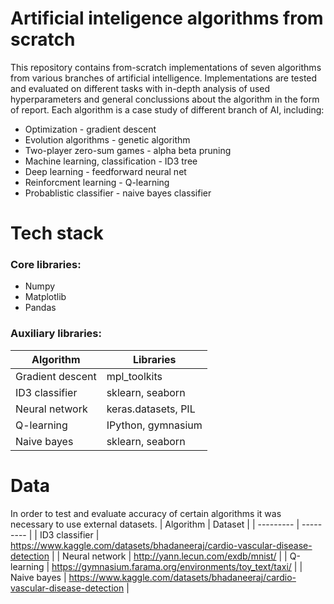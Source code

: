 # Artificial inteligence algorithms from scratch
This repository contains from-scratch implementations of seven algorithms from various branches of artificial intelligence. Implementations are tested and evaluated on different tasks with in-depth analysis of used hyperparameters and general conclussions about the algorithm in the form of report. Each algorithm is a case study of different branch of AI, including:
- Optimization - gradient descent
- Evolution algorithms - genetic algorithm
- Two-player zero-sum games - alpha beta pruning
- Machine learning, classification - ID3 tree
- Deep learning - feedforward neural net
- Reinforcment learning - Q-learning
- Probablistic classifier - naive bayes classifier
# Tech stack
### Core libraries:
- Numpy
- Matplotlib
- Pandas
### Auxiliary libraries:
| Algorithm | Libraries |
| --------- | --------- |
| Gradient descent | mpl_toolkits |
| ID3 classifier | sklearn, seaborn |
| Neural network | keras.datasets, PIL |
| Q-learning | IPython, gymnasium |
| Naive bayes | sklearn, seaborn |
# Data
In order to test and evaluate accuracy of certain algorithms it was necessary to use external datasets.
| Algorithm | Dataset |
| --------- | --------- |
| ID3 classifier | https://www.kaggle.com/datasets/bhadaneeraj/cardio-vascular-disease-detection |
| Neural network | http://yann.lecun.com/exdb/mnist/ |
| Q-learning | https://gymnasium.farama.org/environments/toy_text/taxi/ |
| Naive bayes | https://www.kaggle.com/datasets/bhadaneeraj/cardio-vascular-disease-detection |